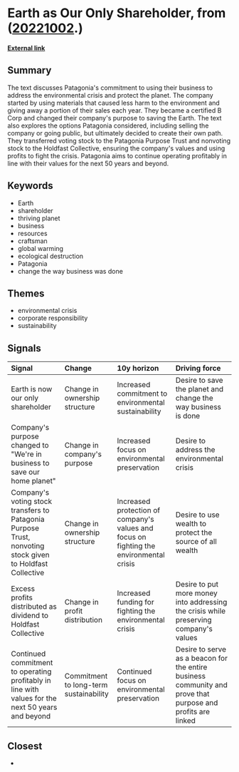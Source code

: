 # __Earth as Our Only Shareholder__, from ([20221002](https://kghosh.substack.com/p/20221002).)

__[External link](https://eu.patagonia.com/gb/en/ownership/?utm_source=substack&utm_medium=email)__



## Summary

The text discusses Patagonia's commitment to using their business to address the environmental crisis and protect the planet. The company started by using materials that caused less harm to the environment and giving away a portion of their sales each year. They became a certified B Corp and changed their company's purpose to saving the Earth. The text also explores the options Patagonia considered, including selling the company or going public, but ultimately decided to create their own path. They transferred voting stock to the Patagonia Purpose Trust and nonvoting stock to the Holdfast Collective, ensuring the company's values and using profits to fight the crisis. Patagonia aims to continue operating profitably in line with their values for the next 50 years and beyond.

## Keywords

* Earth
* shareholder
* thriving planet
* business
* resources
* craftsman
* global warming
* ecological destruction
* Patagonia
* change the way business was done

## Themes

* environmental crisis
* corporate responsibility
* sustainability

## Signals

| Signal                                                                                                    | Change                                 | 10y horizon                                                                             | Driving force                                                                                               |
|:----------------------------------------------------------------------------------------------------------|:---------------------------------------|:----------------------------------------------------------------------------------------|:------------------------------------------------------------------------------------------------------------|
| Earth is now our only shareholder                                                                         | Change in ownership structure          | Increased commitment to environmental sustainability                                    | Desire to save the planet and change the way business is done                                               |
| Company's purpose changed to "We're in business to save our home planet"                                  | Change in company's purpose            | Increased focus on environmental preservation                                           | Desire to address the environmental crisis                                                                  |
| Company's voting stock transfers to Patagonia Purpose Trust, nonvoting stock given to Holdfast Collective | Change in ownership structure          | Increased protection of company's values and focus on fighting the environmental crisis | Desire to use wealth to protect the source of all wealth                                                    |
| Excess profits distributed as dividend to Holdfast Collective                                             | Change in profit distribution          | Increased funding for fighting the environmental crisis                                 | Desire to put more money into addressing the crisis while preserving company's values                       |
| Continued commitment to operating profitably in line with values for the next 50 years and beyond         | Commitment to long-term sustainability | Continued focus on environmental preservation                                           | Desire to serve as a beacon for the entire business community and prove that purpose and profits are linked |

## Closest

* 